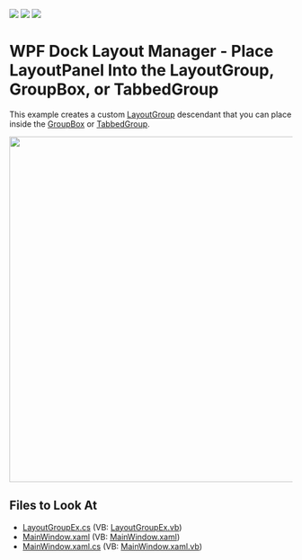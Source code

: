 <!-- default badges list -->
![](https://img.shields.io/endpoint?url=https://codecentral.devexpress.com/api/v1/VersionRange/128643755/21.1.5%2B)
[![](https://img.shields.io/badge/Open_in_DevExpress_Support_Center-FF7200?style=flat-square&logo=DevExpress&logoColor=white)](https://supportcenter.devexpress.com/ticket/details/E4064)
[![](https://img.shields.io/badge/📖_How_to_use_DevExpress_Examples-e9f6fc?style=flat-square)](https://docs.devexpress.com/GeneralInformation/403183)
<!-- default badges end -->
# WPF Dock Layout Manager - Place LayoutPanel Into the LayoutGroup, GroupBox, or TabbedGroup

This example creates a custom [LayoutGroup](https://docs.devexpress.com/WPF/DevExpress.Xpf.Docking.LayoutGroup) descendant that you can place inside the [GroupBox](https://docs.devexpress.com/WPF/DevExpress.Xpf.LayoutControl.GroupBox) or [TabbedGroup](https://docs.devexpress.com/WPF/DevExpress.Xpf.Docking.TabbedGroup).

<img src="https://user-images.githubusercontent.com/12169834/175363989-501d9c71-279c-4f7d-919a-64b8bb520235.png" width=615px />

<!-- default file list -->
## Files to Look At

* [LayoutGroupEx.cs](./CS/LayoutGroupEx.cs) (VB: [LayoutGroupEx.vb](./VB/LayoutGroupEx.vb))
* [MainWindow.xaml](./CS/MainWindow.xaml) (VB: [MainWindow.xaml](./VB/MainWindow.xaml))
* [MainWindow.xaml.cs](./CS/MainWindow.xaml.cs) (VB: [MainWindow.xaml.vb](./VB/MainWindow.xaml.vb))
<!-- default file list end -->
